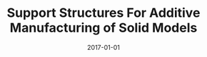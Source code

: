 ---
title: "Support Structures For Additive Manufacturing of Solid Models"
excerpt: "U.S. Patent for additive manufacturing support structures"
poster: ""
advisor: ""
video: ""
video_show: false
slides: ""
slide_show: false
publication: "2017-Patent-US9844917"
github: ""
selected: true
collection: portfolio
date: 2017-01-01
keyword: "Advanced Manufacturing, Smart Manufacturing"
---